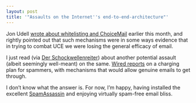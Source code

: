 ```yaml
---
layout: post
title: '"Assaults on the Internet''s end-to-end-architecture"'
---
```



Jon Udell [wrote about whitelisting and ChoiceMail](http://weblog.infoworld.com/udell/categories/identityPrivacy/2002/12/05.html) earlier this month, and rightly pointed out that such mechanisms were in some ways evidence that in trying to combat UCE we were losing the general efficacy of email.

I just read (via [Der Schockwellenreiter](http://www.schockwellenreiter.de/)) about another potential assault (albeit seemingly well-meant) on the same. [Wired reports](http://www.wired.com/news/technology/0,1282,56788,00.html) on a charging plan for spammers, with mechanisms that would allow genuine emails to get through.

I don’t know what the answer is. For now, I’m happy, having installed the excellent [SpamAssassin](http://www.spamassassin.org/) and enjoying virtually spam-free email bliss.


